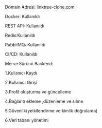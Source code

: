 Domain Adresi: linktree-clone.com

Docker: Kullanıldı

REST API: Kullanıldı

Redis:Kullanıldı

RabbitMQ: Kullanıldı

CI/CD: Kullanıldı


Merve Sürücü Backend:

1.Kullanıcı Kaydı

2.Kullanıcı Girişi

3.Profil oluşturma ve güncelleme

4.Bağlantı ekleme ,düzenleme ve silme

5.Güvenlik(yetkilendirme ve kimlik doğrulama)

6.Veri tabanı yönetimi